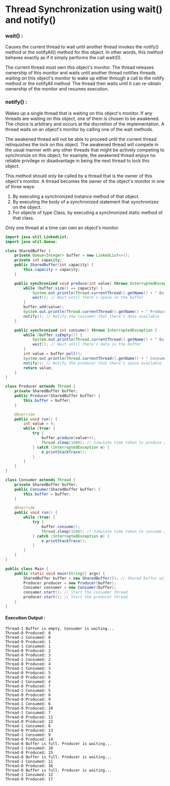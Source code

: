 # Thread Synchronization using wait() and notify()

### wait() :

Causes the current thread to wait until another thread invokes the notify() method or the notifyAll() method for this object. 
In other words, this method behaves exactly as if it simply performs the call wait(0).

The current thread must own this object's monitor. The thread releases ownership of this monitor and waits until another thread notifies threads waiting on this object's monitor to wake up either through a call to the notify method or the notifyAll method. The thread then waits until it can re-obtain ownership of the monitor and resumes execution.

### notify() :

Wakes up a single thread that is waiting on this object's monitor. If any threads are waiting on this object, one of them is chosen to be awakened. The choice is arbitrary and occurs at the discretion of the implementation. A thread waits on an object's monitor by calling one of the wait methods.

The awakened thread will not be able to proceed until the current thread relinquishes the lock on this object. The awakened thread will compete in the usual manner with any other threads that might be actively competing to synchronize on this object; for example, the awakened thread enjoys no reliable privilege or disadvantage in being the next thread to lock this object.

This method should only be called by a thread that is the owner of this object's monitor. A thread becomes the owner of the object's monitor in one of three ways:

1. By executing a synchronized instance method of that object.
2. By executing the body of a synchronized statement that synchronizes on the object.
3. For objects of type Class, by executing a synchronized static method of that class.

Only one thread at a time can own an object's monitor.

```java
import java.util.LinkedList;
import java.util.Queue;

class SharedBuffer {
    private Queue<Integer> buffer = new LinkedList<>();
    private int capacity;
    public SharedBuffer(int capacity) {
        this.capacity = capacity;
    }

    public synchronized void produce(int value) throws InterruptedException {
        while (buffer.size() == capacity) {
            System.out.println(Thread.currentThread().getName() + " Buffer is full. Producer is waiting...");
            wait(); // Wait until there’s space in the buffer
        }
        buffer.add(value);
        System.out.println(Thread.currentThread().getName() + " Produced: " + value);
        notify(); // Notify the consumer that there’s data available
    }

    public synchronized int consume() throws InterruptedException {
        while (buffer.isEmpty()) {
            System.out.println(Thread.currentThread().getName() + " Buffer is empty. Consumer is waiting...");
            wait(); // Wait until there’s data in the buffer
        }
        int value = buffer.poll();
        System.out.println(Thread.currentThread().getName() + " Consumed: " + value);
        notify(); // Notify the producer that there’s space available
        return value;
    }
}

class Producer extends Thread {
    private SharedBuffer buffer;
    public Producer(SharedBuffer buffer) {
        this.buffer = buffer;
    }

    @Override
    public void run() {
        int value = 0;
        while (true) {
            try {
                buffer.produce(value++);
                Thread.sleep(1000); // Simulate time taken to produce an item
            } catch (InterruptedException e) {
                e.printStackTrace();
            }
        }
    }
}

class Consumer extends Thread {
    private SharedBuffer buffer;
    public Consumer(SharedBuffer buffer) {
        this.buffer = buffer;
    }

    @Override
    public void run() {
        while (true) {
            try {
                buffer.consume();
                Thread.sleep(1500); // Simulate time taken to consume an item
            } catch (InterruptedException e) {
                e.printStackTrace();
            }
        }
    }
}

public class Main {
    public static void main(String[] args) {
        SharedBuffer buffer = new SharedBuffer(5); // Shared buffer with capacity 5
        Producer producer = new Producer(buffer);
        Consumer consumer = new Consumer(buffer);
        consumer.start(); // Start the consumer thread
        producer.start(); // Start the producer thread
    }
}
```

#### Execution Output :
```
Thread-1 Buffer is empty. Consumer is waiting...
Thread-0 Produced: 0
Thread-1 Consumed: 0
Thread-0 Produced: 1
Thread-1 Consumed: 1
Thread-0 Produced: 2
Thread-0 Produced: 3
Thread-1 Consumed: 2
Thread-0 Produced: 4
Thread-1 Consumed: 3
Thread-0 Produced: 5
Thread-0 Produced: 6
Thread-1 Consumed: 4
Thread-0 Produced: 7
Thread-1 Consumed: 5
Thread-0 Produced: 8
Thread-0 Produced: 9
Thread-1 Consumed: 6
Thread-0 Produced: 10
Thread-1 Consumed: 7
Thread-0 Produced: 11
Thread-0 Produced: 12
Thread-1 Consumed: 8
Thread-0 Produced: 13
Thread-1 Consumed: 9
Thread-0 Produced: 14
Thread-0 Buffer is full. Producer is waiting...
Thread-1 Consumed: 10
Thread-0 Produced: 15
Thread-0 Buffer is full. Producer is waiting...
Thread-1 Consumed: 11
Thread-0 Produced: 16
Thread-0 Buffer is full. Producer is waiting...
Thread-1 Consumed: 12
Thread-0 Produced: 17
```
